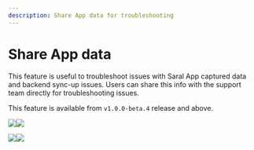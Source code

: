 ```yaml
---
description: Share App data for troubleshooting
---
```


# Share App data

This feature is useful to troubleshoot issues with Saral App captured data and backend sync-up issues. Users can share this info with the support team directly for troubleshooting issues.

This feature is available from `v1.0.0-beta.4` release and above.

![](../../.gitbook/assets/share-0.jpeg)![](../../.gitbook/assets/share-1.jpeg)

![](../../.gitbook/assets/share-2.jpeg)![](../../.gitbook/assets/share-3.jpeg)

